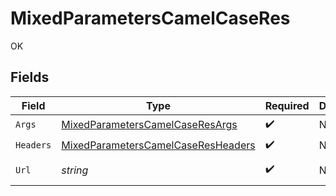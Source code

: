 # MixedParametersCamelCaseRes

OK


## Fields

| Field                                                                                               | Type                                                                                                | Required                                                                                            | Description                                                                                         | Example                                                                                             |
| --------------------------------------------------------------------------------------------------- | --------------------------------------------------------------------------------------------------- | --------------------------------------------------------------------------------------------------- | --------------------------------------------------------------------------------------------------- | --------------------------------------------------------------------------------------------------- |
| `Args`                                                                                              | [MixedParametersCamelCaseResArgs](../../models/operations/MixedParametersCamelCaseResArgs.md)       | :heavy_check_mark:                                                                                  | N/A                                                                                                 |                                                                                                     |
| `Headers`                                                                                           | [MixedParametersCamelCaseResHeaders](../../models/operations/MixedParametersCamelCaseResHeaders.md) | :heavy_check_mark:                                                                                  | N/A                                                                                                 |                                                                                                     |
| `Url`                                                                                               | *string*                                                                                            | :heavy_check_mark:                                                                                  | N/A                                                                                                 | http://localhost:35123/anything/mixedParams/path/pathValue/camelcase?query_string_param=queryValue  |